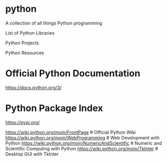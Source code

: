 # python
A collection of all things Python programming

List of Python Libraries

Python Projects

Python Resources
# Official Python Documentation
https://docs.python.org/3/ 
# Python Package Index
https://pypi.org/
 
  
  https://wiki.python.org/moin/FrontPage # Official Python Wiki
    https://wiki.python.org/moin/WebProgramming # Web Development with Python
    https://wiki.python.org/moin/NumericAndScientific # Numeric and Scientific Computing with Python
    https://wiki.python.org/moin/TkInter # Desktop GUI with TkInter
    
  
  
